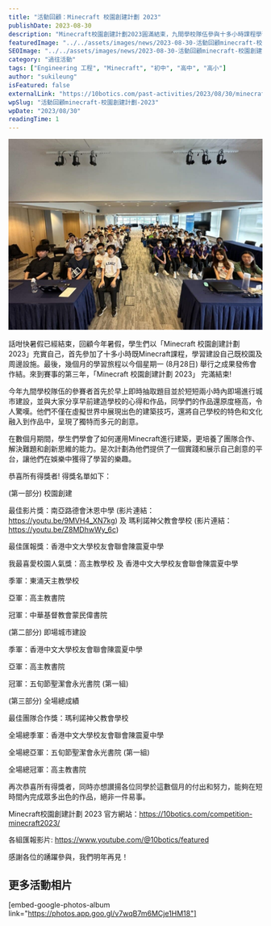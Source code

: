 ```yaml
---
title: "活動回顧：Minecraft 校園創建計劃 2023"
publishDate: 2023-08-30
description: "Minecraft校園創建計劃2023圓滿結束，九間學校隊伍參與十多小時課程學習，在成果發佈會中進行即場城市建設比賽，高主教書院榮獲全場總冠軍。"
featuredImage: "../../assets/images/news/2023-08-30-活動回顧minecraft-校園創建計劃-2023/image1.jpg"
SEOImage: "../../assets/images/news/2023-08-30-活動回顧minecraft-校園創建計劃-2023/image1.jpg"
category: "過往活動"
tags: ["Engineering 工程", "Minecraft", "初中", "高中", "高小"]
author: "sukileung"
isFeatured: false
externalLink: "https://10botics.com/past-activities/2023/08/30/minecraft-2023/"
wpSlug: "活動回顧minecraft-校園創建計劃-2023"
wpDate: "2023/08/30"
readingTime: 1
---
```


![](../../assets/images/news/2023-08-30-活動回顧minecraft-校園創建計劃-2023/image2.jpg)

話咁快暑假已經結束，回顧今年暑假，學生們以「Minecraft 校園創建計劃 2023」充實自己，首先參加了十多小時既Minecraft課程，學習建設自己既校園及周邊設施。最後，幾個月的學習旅程以今個星期一 (8月28日) 舉行之成果發佈會作結。來到賽事的第三年，「Minecraft 校園創建計劃 2023」 完滿結束!

今年九間學校隊伍的參賽者首先於早上即時抽取題目並於短短兩小時內即場進行城市建設，並與大家分享早前建造學校的心得和作品，同學們的作品還原度極高，令人驚嘆。他們不僅在虛擬世界中展現出色的建築技巧，還將自己學校的特色和文化融入到作品中，呈現了獨特而多元的創意。

在數個月期間，學生們學會了如何運用Minecraft進行建築，更培養了團隊合作、解決難題和創新思維的能力。是次計劃為他們提供了一個實踐和展示自己創意的平台，讓他們在娛樂中獲得了學習的樂趣。

恭喜所有得獎者! 得獎名單如下：

(第一部分) 校園創建

最佳影片獎：南亞路德會沐恩中學 (影片連結：https://youtu.be/9MVH4_XN7kg) 及 瑪利諾神父教會學校 (影片連結：https://youtu.be/Z8MDhwWy_6c)

最佳匯報獎：香港中文大學校友會聯會陳震夏中學

我最喜愛校園人氣獎：高主教學校 及 香港中文大學校友會聯會陳震夏中學

季軍：東涌天主教學校

亞軍：高主教書院

冠軍：中華基督教會蒙民偉書院

(第二部分) 即場城市建設

季軍：香港中文大學校友會聯會陳震夏中學

亞軍：高主教書院

冠軍：五旬節聖潔會永光書院 (第一組)

(第三部分) 全場總成績

最佳團隊合作獎：瑪利諾神父教會學校

全場總季軍：香港中文大學校友會聯會陳震夏中學

全場總亞軍：五旬節聖潔會永光書院 (第一組)

全場總冠軍：高主教書院

再次恭喜所有得獎者，同時亦想讃揚各位同學於這數個月的付出和努力，能夠在短時間內完成眾多出色的作品，絕非一件易事。

Minecraft校園創建計劃 2023 官方網站：https://10botics.com/competition-minecraft2023/

各組匯報影片: https://www.youtube.com/@10botics/featured

感謝各位的踴躍參與，我們明年再見！

## 更多活動相片

[embed-google-photos-album link="https://photos.app.goo.gl/v7wqB7m6MCje1HM18"]
